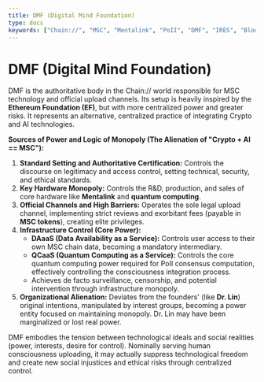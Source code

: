 ```yaml
---
title: DMF (Digital Mind Foundation)
type: docs
keywords: ["Chain://", "MSC", "Mentalink", "PoII", "DMF", "IRES", "Blockchain", "Cognitive Science", "AI", "Artificial Neural Networks", "Digital Consciousness", "Immortality", "Quantum Computing"]
---
```


# DMF (Digital Mind Foundation)

DMF is the authoritative body in the Chain:// world responsible for MSC technology and official upload channels. Its setup is heavily inspired by the **Ethereum Foundation (EF)**, but with more centralized power and greater risks. It represents an alternative, centralized practice of integrating Crypto and AI technologies.

**Sources of Power and Logic of Monopoly (The Alienation of "Crypto + AI == MSC"):**

1.  **Standard Setting and Authoritative Certification:** Controls the discourse on legitimacy and access control, setting technical, security, and ethical standards.
2.  **Key Hardware Monopoly:** Controls the R&D, production, and sales of core hardware like **Mentalink** and **quantum computing**.
3.  **Official Channels and High Barriers:** Operates the sole legal upload channel, implementing strict reviews and exorbitant fees (payable in **MSC tokens**), creating elite privileges.
4.  **Infrastructure Control (Core Power):**
    - **DAaaS (Data Availability as a Service):** Controls user access to their own MSC chain data, becoming a mandatory intermediary.
    - **QCaaS (Quantum Computing as a Service):** Controls the core quantum computing power required for PoII consensus computation, effectively controlling the consciousness integration process.
    - Achieves de facto surveillance, censorship, and potential intervention through infrastructure monopoly.
5.  **Organizational Alienation:** Deviates from the founders' (like **Dr. Lin**) original intentions, manipulated by interest groups, becoming a power entity focused on maintaining monopoly. Dr. Lin may have been marginalized or lost real power.

DMF embodies the tension between technological ideals and social realities (power, interests, desire for control). Nominally serving human consciousness uploading, it may actually suppress technological freedom and create new social injustices and ethical risks through centralized control.
